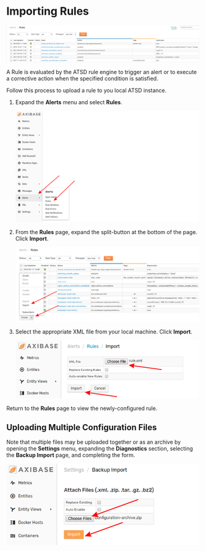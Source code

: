 # Importing Rules

![](./images/rules.png)

A Rule is evaluated by the ATSD rule engine to trigger an alert or to execute a corrective action when the specified  condition is satisfied.

Follow this process to upload a rule to you local ATSD instance.

1. Expand the **Alerts** menu and select **Rules**.

    ![](./images/alerts-rules.png)

2. From the **Rules** page, expand the split-button at the bottom of the page. Click **Import**.

    ![](./images/rule-split-import.png)

3. Select the appropriate XML file from your local machine. Click **Import**.

    ![](./images/import-rule.png)

Return to the **Rules** page to view the newly-configured rule.

## Uploading Multiple Configuration Files

Note that multiple files may be uploaded together or as an archive by opening the **Settings** menu, expanding the **Diagnostics** section, selecting the **Backup Import** page, and completing the form.

![](./images/backup-import.png)
